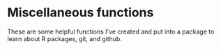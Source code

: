 # Miscellaneous functions

These are some helpful functions I've created and put into a package to learn about R packages, git, and github.
